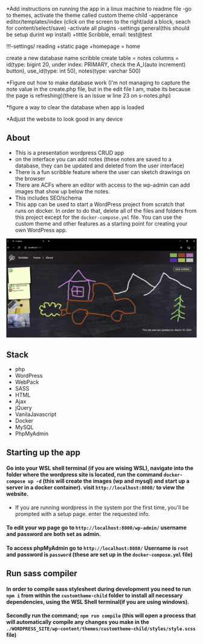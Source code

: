 *Add instructions on running the app in a linux machine to readme file
-go to themes, activate the theme called custom theme child
-apperance editor/templates/index (click on the screen to the right/add a block, seach for content/select/save)
-activate all plugins
-settings general(this should be setup durint wp install)
+tittle Scribble, email: test@test

!!!-settings/ reading
+static page
+homepage = home

create a new database
name scribble
create table = notes
columns = id(type: bigint 20, under index: PRIMARY, check the A_I(auto increment) button), use_id(type: int 50), notes(type: varchar 500)


*Figure out how to make database work (I'm not managing to capture the note value in the create.php file, but in the edit file I am, mabe its because the page is refreshing)(there is an issue w line 23 on s-notes.php)

*figure a way to clear the database when app is loaded

*Adjust the website to look good in any device

## About
- This is a presentation wordpress CRUD app
- on the interface you can add notes (these notes are saved to a database, they can be updated and deleted from the user interface)
- There is a fun scribble feature where the user can sketch drawings on the browser
- There are ACFs where an editor with access to the wp-admin can add images that show up below the notes.
- This includes SEO/schema
- This app can be used to start a WordPress project from scratch that runs on docker. In order to do that, delete all of the files and folders from this project except for the `docker-compose.yml` file. You can use the custom theme and other features as a starting point for creating your own WordPress app.

!["Screenshot of URLs page"](./WORDPRESS_SITE/wp-content/themes/customtheme-child/assets/Snapshot1.PNG)

## Stack
- php
- WordPress
- WebPack
- SASS
- HTML
- Ajax
- jQuery
- VanilaJavascript
- Docker
- MySQL
- PhpMyAdmin

## Starting up the app
#### Go into your WSL shell terminal (if you are wising WSL), navigate into the folder where the wordpress site is located, run the command `docker-compose up -d` (this will create the images (wp and mysql) and start up a server in a docker container). visit `http://localhost:8000/` to view the website.
- If you are running wordpress in the system por the first time, you'll be prompted with a setup page. enter the requested info.
#### To edit your wp page go to `http://localhost:8000/wp-admin/` username and password are both set as admin.
#### To access phpMyAdmin go to `http://localhost:8080/` Username is `root` and password is `password` (these are set up in the `docker-compose.yml` file)

## Run sass compiler
#### In order to compile sass stylesheet during development you need to run `npm i` from within the `customtheme-child` folder to install all necessary dependencies, using the WSL Shell terminal(if you are using windows).
#### Secondly run the command; `npm run compile` (this will open a process that will automatically compile any changes you make in the `./WORDPRESS_SITE/wp-content/themes/customtheme-child/styles/style.scss` file)
